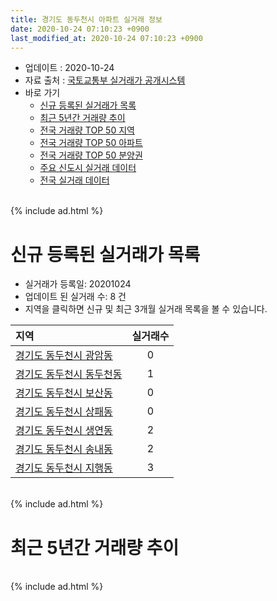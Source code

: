 ```yaml
---
title: 경기도 동두천시 아파트 실거래 정보
date: 2020-10-24 07:10:23 +0900
last_modified_at: 2020-10-24 07:10:23 +0900
---
```


* 업데이트 : 2020-10-24
* 자료 출처 : [국토교통부 실거래가 공개시스템](http://rt.molit.go.kr)
* 바로 가기
    * [신규 등록된 실거래가 목록](#신규-등록된-실거래가-목록)
    * [최근 5년간 거래량 추이](#최근-5년간-거래량-추이)
    * [전국 거래량 TOP 50 지역](https://inasie.github.io/apt-trade-info/최근-3개월-전국에서-가장-거래가-많이-발생한-지역)
    * [전국 거래량 TOP 50 아파트](https://inasie.github.io/apt-trade-info/최근-3개월-전국에서-가장-거래가-많이-발생한-아파트)
    * [전국 거래량 TOP 50 분양권](https://inasie.github.io/apt-trade-info/최근-3개월-전국에서-가장-거래가-많이-발생한-분양권)
    * [주요 신도시 실거래 데이터](https://inasie.github.io/apt-trade-info/주요-신도시)
    * [전국 실거래 데이터](https://inasie.github.io/apt-trade-info/전국)

<br>
{% include ad.html %}
<br>

# 신규 등록된 실거래가 목록
* 실거래가 등록일: 20201024
* 업데이트 된 실거래 수: 8 건
* 지역을 클릭하면 신규 및 최근 3개월 실거래 목록을 볼 수 있습니다.


|지역|실거래수|
|:---|:---:|
|[경기도 동두천시 광암동](https://inasie.github.io/apt-trade-info/경기도-동두천시-광암동)|0|
|[경기도 동두천시 동두천동](https://inasie.github.io/apt-trade-info/경기도-동두천시-동두천동)|1|
|[경기도 동두천시 보산동](https://inasie.github.io/apt-trade-info/경기도-동두천시-보산동)|0|
|[경기도 동두천시 상패동](https://inasie.github.io/apt-trade-info/경기도-동두천시-상패동)|0|
|[경기도 동두천시 생연동](https://inasie.github.io/apt-trade-info/경기도-동두천시-생연동)|2|
|[경기도 동두천시 송내동](https://inasie.github.io/apt-trade-info/경기도-동두천시-송내동)|2|
|[경기도 동두천시 지행동](https://inasie.github.io/apt-trade-info/경기도-동두천시-지행동)|3|


<br>
{% include ad.html %}
<br>

# 최근 5년간 거래량 추이


<div style="width:100%;">
    <canvas id="deal_progress" height="200"></canvas>
</div>

<script>
new Chart(document.getElementById("deal_progress"), {
    type: 'line',
    data: {
        labels: ['201510','201511','201512','201601','201602','201603','201604','201605','201606','201607','201608','201609','201610','201611','201612','201701','201702','201703','201704','201705','201706','201707','201708','201709','201710','201711','201712','201801','201802','201803','201804','201805','201806','201807','201808','201809','201810','201811','201812','201901','201902','201903','201904','201905','201906','201907','201908','201909','201910','201911','201912','202001','202002','202003','202004','202005','202006','202007','202008','202009','202010'],
        datasets: [{
            label: '매매',
            pointRadius: 1,
            data: [240, 132, 115, 113, 98, 193, 169, 210, 263, 246, 198, 205, 210, 171, 127, 82, 116, 203, 127, 144, 127, 131, 113, 132, 84, 72, 68, 104, 102, 149, 102, 93, 93, 74, 104, 123, 94, 67, 78, 94, 71, 108, 83, 100, 80, 78, 102, 100, 117, 79, 91, 104, 148, 118, 130, 116, 231, 202, 143, 142, 66],
            borderColor: "rgba(255, 201, 14, 1)",
            backgroundColor: "rgba(255, 201, 14, 0.5)",
            fill: false,
            lineTension: 0
        },{
            label: '전월세',
            pointRadius: 1,
            data: [148, 86, 100, 120, 99, 162, 110, 109, 124, 117, 100, 126, 129, 66, 64, 69, 105, 95, 81, 92, 81, 73, 77, 106, 70, 68, 57, 61, 98, 115, 117, 115, 81, 73, 71, 82, 86, 84, 58, 89, 70, 87, 76, 81, 83, 98, 76, 83, 72, 77, 112, 90, 112, 85, 89, 104, 83, 111, 92, 71, 16],
            borderColor: "rgba(0, 141, 185, 1)",
            backgroundColor: "rgba(0, 141, 185, 0.5)",
            fill: false,
            lineTension: 0
        }
        ]
    },
    options: {
        responsive: true,
        title: {
            display: false
        },
        tooltips: {
            mode: 'index',
            intersect: false
        },
        hover: {
            mode: 'nearest',
            intersect: true
        },
        scales: {
            xAxes: [{
                display: true,
                scaleLabel: {
                    display: true,
                    labelString: '년/월'
                }
            }],
            yAxes: [{
                display: true,
                ticks: {
                    suggestedMin: 0,
                },
                scaleLabel: {
                    display: true,
                    labelString: '실거래 수'
                }
            }]
        }
    }
});

</script>


<br>
{% include ad.html %}
<br>

